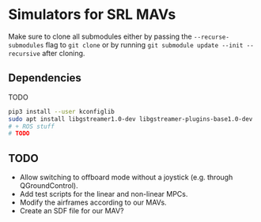 # Simulators for SRL MAVs

Make sure to clone all submodules either by passing the `--recurse-submodules`
flag to `git clone` or by running `git submodule update --init --recursive`
after cloning.

## Dependencies

TODO

``` sh
pip3 install --user kconfiglib
sudo apt install libgstreamer1.0-dev libgstreamer-plugins-base1.0-dev
# + ROS stuff
# TODO
```

## TODO

* Allow switching to offboard mode without a joystick (e.g. through
  QGroundControl).
* Add test scripts for the linear and non-linear MPCs.
* Modify the airframes according to our MAVs.
* Create an SDF file for our MAV?
